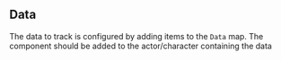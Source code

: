 ## Data
The data to track is configured by adding items to the <code>Data</code> map. The component should be added to the actor/character containing the data